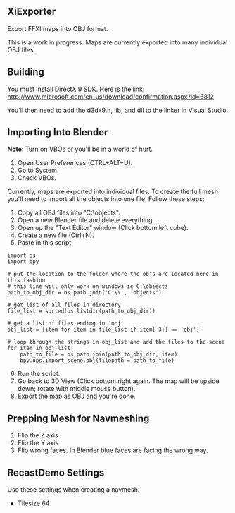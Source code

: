 XiExporter
------------------

Export FFXI maps into OBJ format.

This is a work in progress. Maps are currently exported into many individual OBJ files.

## Building

You must install DirectX 9 SDK. Here is the link:
http://www.microsoft.com/en-us/download/confirmation.aspx?id=6812

You'll then need to add the d3dx9.h, lib, and dll to the linker in Visual Studio.

## Importing Into Blender

**Note**: Turn on VBOs or you'll be in a world of hurt.

1. Open User Preferences (CTRL+ALT+U).
2. Go to System.
3. Check VBOs.

Currently, maps are exported into individual files. To create
the full mesh you'll need to import all the objects into one file.
Follow these steps:

1. Copy all OBJ files into "C:\objects".
2. Open a new Blender file and delete everything.
3. Open up the "Text Editor" window (Click bottom left cube).
4. Create a new file (Ctrl+N).
5. Paste in this script:

```
import os
import bpy

# put the location to the folder where the objs are located here in this fashion
# this line will only work on windows ie C:\objects
path_to_obj_dir = os.path.join('C:\\', 'objects')

# get list of all files in directory
file_list = sorted(os.listdir(path_to_obj_dir))

# get a list of files ending in 'obj'
obj_list = [item for item in file_list if item[-3:] == 'obj']

# loop through the strings in obj_list and add the files to the scene
for item in obj_list:
    path_to_file = os.path.join(path_to_obj_dir, item)
    bpy.ops.import_scene.obj(filepath = path_to_file)
```

6. Run the script.
7. Go back to 3D View (Click bottom right again. The map will be upside down;
   rotate with middle mouse button).
8. Export the map as OBJ and you're done.

## Prepping Mesh for Navmeshing

1. Flip the Z axis
2. Flip the Y axis
2. Flip wrong faces. In Blender blue faces are facing the wrong way.

## RecastDemo Settings

Use these settings when creating a navmesh.

* Tilesize 64

